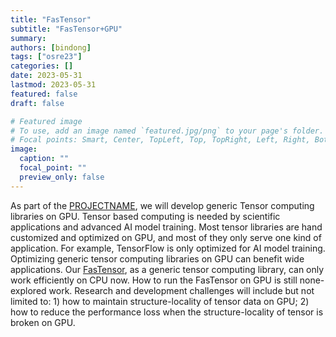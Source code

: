 ```yaml
---
title: "FasTensor"
subtitle: "FasTensor+GPU"
summary:
authors: [bindong]
tags: ["osre23"]
categories: []
date: 2023-05-31
lastmod: 2023-05-31
featured: false
draft: false

# Featured image
# To use, add an image named `featured.jpg/png` to your page's folder.
# Focal points: Smart, Center, TopLeft, Top, TopRight, Left, Right, BottomLeft, Bottom, BottomRight.
image:
  caption: ""
  focal_point: ""
  preview_only: false
---
```


As part of the [PROJECTNAME](/project/osre23/ORGANIZATION/PROJECTNAME), we will develop generic Tensor computing libraries on GPU. Tensor based computing is needed by scientific applications and advanced AI model training. Most tensor libraries are hand customized and optimized on GPU, and most of they only serve one kind of application. For example, TensorFlow is only optimized for AI model training.  Optimizing generic tensor computing libraries on GPU can benefit wide applications. Our [FasTensor](https://sdm.lbl.gov/fastensor/), as a generic tensor computing library, can only work efficiently on CPU now.  How to run the FasTensor on GPU is still none-explored work. Research and development challenges will include but not limited to: 1) how to maintain structure-locality of tensor data on GPU; 2) how to reduce the performance loss when the structure-locality of tensor is broken on GPU. 

